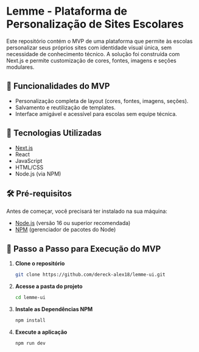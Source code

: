 # Lemme - Plataforma de Personalização de Sites Escolares

Este repositório contém o MVP de uma plataforma que permite às escolas personalizar seus próprios sites com identidade visual única, sem necessidade de conhecimento técnico. A solução foi construída com Next.js e permite customização de cores, fontes, imagens e seções modulares.

## 🧩 Funcionalidades do MVP

- Personalização completa de layout (cores, fontes, imagens, seções).
- Salvamento e reutilização de templates.
- Interface amigável e acessível para escolas sem equipe técnica.

## 🚀 Tecnologias Utilizadas

- [Next.js](https://nextjs.org/)
- React
- JavaScript
- HTML/CSS
- Node.js (via NPM)

## 🛠️ Pré-requisitos

Antes de começar, você precisará ter instalado na sua máquina:

- [Node.js](https://nodejs.org/) (versão 16 ou superior recomendada)
- [NPM](https://www.npmjs.com/) (gerenciador de pacotes do Node)

## 🧪 Passo a Passo para Execução do MVP

1. **Clone o repositório**

   ```bash
   git clone https://github.com/dereck-alex18/lemme-ui.git
2. **Acesse a pasta do projeto**
    ```bash
    cd lemme-ui
3. **Instale as Dependências NPM**
    ```bash
   npm install
4. **Execute a aplicação** 
    ```bash
   npm run dev
